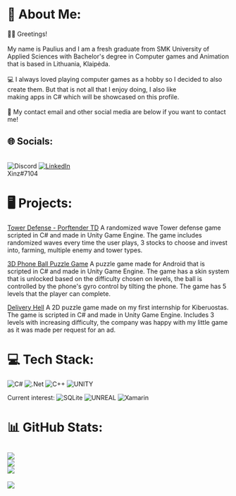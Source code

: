 # 💫 About Me:
👋🏻 Greetings!<br><br>My name is Paulius and I am a fresh graduate from SMK University of Applied Sciences with Bachelor's degree in Computer games and Animation that is based in Lithuania, Klaipėda.<br><br>💻 I always loved playing computer games as a hobby so I decided to also create them. But that is not all that I enjoy doing, I also like<br>making apps in C# which will be showcased on this profile.<br><br>💬 My contact email and other social media are below if you want to contact me! 


## 🌐 Socials:
<br>![Discord](https://img.shields.io/badge/Discord-%237289DA.svg?logo=discord&logoColor=white) [![LinkedIn](https://img.shields.io/badge/LinkedIn-%230077B5.svg?logo=linkedin&logoColor=white)](https://linkedin.com/in/paulius-jurgelis-5a1b3421a/) <br>
Xinz#7104
 
# 🖥️ Projects:

<a href="https://github.com/PaulJur/Tower-Defense" rel="nofollow">Tower Defense - Porftender TD</a>
A randomized wave Tower defense game scripted in C# and made in Unity Game Engine. The game includes randomized waves every time the user plays, 3 stocks to choose and invest into, farming, multiple enemy and tower types.

<a href="https://github.com/PaulJur/3D-Phone-Rolling-Ball-Puzzle" rel="nofollow">3D Phone Ball Puzzle Game</a>
A puzzle game made for Android that is scripted in C# and made in Unity Game Engine. The game has a skin system that is unlocked based on the difficulty chosen on levels, the ball is controlled by the phone's gyro control by tilting the phone. The game has 5 levels that the player can complete.

<a href="https://github.com/PaulJur/Delivery-Hell" rel="nofollow">Delivery Hell</a>
A 2D puzzle game made on my first internship for Kiberuostas. The game is scripted in C# and made in Unity Game Engine. Includes 3 levels with increasing difficulty, the company was happy with my little game as it was made per request for an ad.




# 💻 Tech Stack:
![C#](https://img.shields.io/badge/c%23-%23239120.svg?style=for-the-badge&logo=c-sharp&logoColor=white) ![.Net](https://img.shields.io/badge/.NET-5C2D91?style=for-the-badge&logo=.net&logoColor=white) ![C++](https://img.shields.io/badge/c++-%2300599C.svg?style=for-the-badge&logo=c%2B%2B&logoColor=white) ![UNITY](https://img.shields.io/badge/Unity-%2320232a.svg?style=for-the-badge&logo=unity&logoColor=white) 

Current interest: ![SQLite](https://img.shields.io/badge/sqlite-%2307405e.svg?style=for-the-badge&logo=sqlite&logoColor=white) ![UNREAL](https://img.shields.io/badge/unreal-%2320232a.svg?style=for-the-badge&logo=unreal-engine&logoColor=white)  ![Xamarin](https://img.shields.io/badge/Xamarin-3199DC?style=for-the-badge&logo=xamarin&logoColor=white)
# 📊 GitHub Stats:
![](https://github-readme-stats.vercel.app/api?username=PaulJur&theme=nord&hide_border=true&include_all_commits=false&count_private=false)<br/>
![](https://github-readme-streak-stats.herokuapp.com/?user=PaulJur&theme=nord&hide_border=true)<br/>
![](https://github-readme-stats.vercel.app/api/top-langs/?username=PaulJur&theme=nord&hide_border=true&include_all_commits=false&count_private=false&layout=compact)
---
[![](https://visitcount.itsvg.in/api?id=PaulJur&icon=2&color=4)](https://visitcount.itsvg.in)

